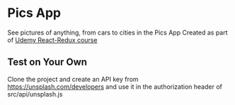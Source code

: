 # Pics App

See pictures of anything, from cars to cities in the Pics App
Created as part of [Udemy React-Redux course](https://www.udemy.com/course/react-redux)

## Test on Your Own

Clone the project and create an API key from https://unsplash.com/developers and use it in the authorization header of src/api/unsplash.js

